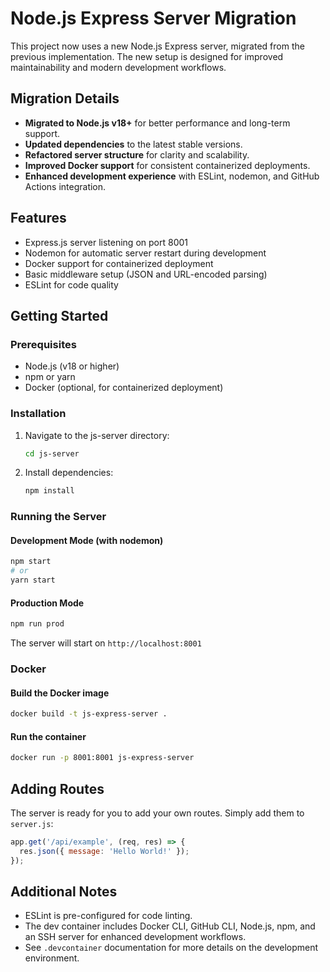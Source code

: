 # Node.js Express Server Migration

This project now uses a new Node.js Express server, migrated from the previous implementation. The new setup is designed for improved maintainability and modern development workflows.

## Migration Details

- **Migrated to Node.js v18+** for better performance and long-term support.
- **Updated dependencies** to the latest stable versions.
- **Refactored server structure** for clarity and scalability.
- **Improved Docker support** for consistent containerized deployments.
- **Enhanced development experience** with ESLint, nodemon, and GitHub Actions integration.

## Features

- Express.js server listening on port 8001
- Nodemon for automatic server restart during development
- Docker support for containerized deployment
- Basic middleware setup (JSON and URL-encoded parsing)
- ESLint for code quality

## Getting Started

### Prerequisites

- Node.js (v18 or higher)
- npm or yarn
- Docker (optional, for containerized deployment)

### Installation

1. Navigate to the js-server directory:
   ```bash
   cd js-server
   ```

2. Install dependencies:
   ```bash
   npm install
   ```

### Running the Server

#### Development Mode (with nodemon)
```bash
npm start
# or
yarn start
```

#### Production Mode
```bash
npm run prod
```

The server will start on `http://localhost:8001`

### Docker

#### Build the Docker image
```bash
docker build -t js-express-server .
```

#### Run the container
```bash
docker run -p 8001:8001 js-express-server
```

## Adding Routes

The server is ready for you to add your own routes. Simply add them to `server.js`:

```javascript
app.get('/api/example', (req, res) => {
  res.json({ message: 'Hello World!' });
});
```

## Additional Notes

- ESLint is pre-configured for code linting.
- The dev container includes Docker CLI, GitHub CLI, Node.js, npm, and an SSH server for enhanced development workflows.
- See `.devcontainer` documentation for more details on the development environment.
